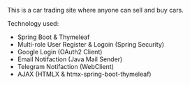 This is a car trading site where anyone can sell and buy cars.

Technology used:

- Spring Boot & Thymeleaf
- Multi-role User Register & Logoin (Spring Security)
- Google Login (OAuth2 Client)
- Email Notifaction (Java Mail Sender)
- Telegram Notifaction (WebClient)
- AJAX (HTMLX & htmx-spring-boot-thymeleaf)
